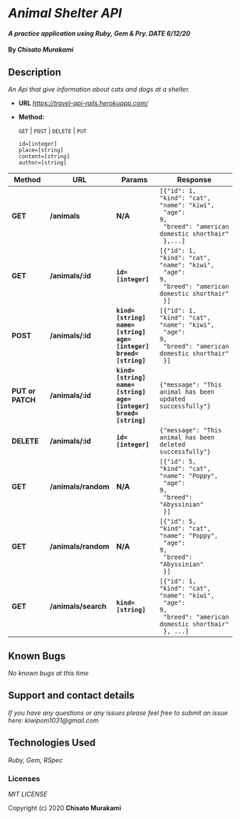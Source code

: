 # _Animal Shelter API_

#### _A practice application using Ruby, Gem & Pry. DATE 6/12/20_

#### By _**Chisato Murakami**_

## Description
  _An Api that give information about cats and dogs at a shelter._

* **URL** 
  _https://travel-api-rails.herokuapp.com/_

* **Method:**

  `GET` | `POST` | `DELETE` | `PUT` 

  `id=[integer]`<br>
  `place=[string]`<br>
  `content=[string]`<br>
  `author=[string]`<br>

|  Method |  URL  | Params | Response 
|---------------------------|---------|-------|-------
|**GET**|**/animals**|**N/A**|<code>[{"id": 1,<br>"kind": "cat",<br>"name": "kiwi",<br> "age": 9,<br> "breed": "american domestic shorthair"<br> },...]</code>
|**GET**|**/animals/:id**|**`id=[integer]`**|<code>[{"id": 1,<br>"kind": "cat",<br>"name": "kiwi",<br> "age": 9,<br> "breed": "american domestic shorthair"<br> }]</code>
|**POST**|**/animals/:id**|**`kind=[string]`<br>`name=[string]`<br>`age=[integer]`<br>`breed=[string]`**|<code>[{"id": 1,<br>"kind": "cat",<br>"name": "kiwi",<br> "age": 9,<br> "breed": "american domestic shorthair"<br> }]</code>
|**PUT or PATCH**|**/animals/:id**|**`kind=[string]`<br>`name=[string]`<br>`age=[integer]`<br>`breed=[string]`**|<code>{"message": "This animal has been updated successfully"}</code>
|**DELETE**|**/animals/:id**|**`id=[integer]`**|<code>{"message": "This animal has been deleted successfully"}</code>
|**GET**|**/animals/random**|**N/A**|<code>[{"id": 5,<br>"kind": "cat",<br>"name": "Poppy",<br> "age": 9,<br> "breed": "Abyssinian"<br> }]</code>
|**GET**|**/animals/random**|**N/A**|<code>[{"id": 5,<br>"kind": "cat",<br>"name": "Poppy",<br> "age": 9,<br> "breed": "Abyssinian"<br> }]</code>
|**GET**|**/animals/search**|**`kind=[string]`**|<code>[{"id": 1,<br>"kind": "cat",<br>"name": "kiwi",<br> "age": 9,<br> "breed": "american domestic shorthair"<br> }, ...]</code>


## Known Bugs

_No known bugs at this time_

## Support and contact details

_If you have any questions or any issues please feel free to submit an issue here: kiwipom1031@gmail.com_

## Technologies Used

_Ruby, Gem, RSpec_

### Licenses
*MIT LICENSE*

Copyright (c) 2020 **Chisato Murakami**